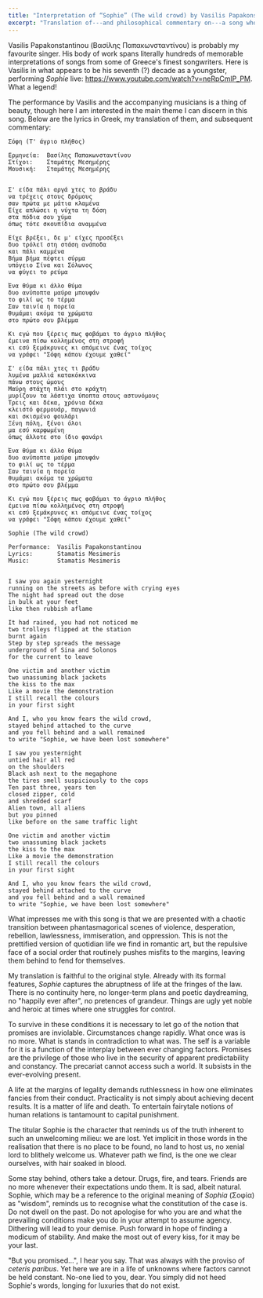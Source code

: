 ```yaml
---
title: "Interpretation of “Sophie” (The wild crowd) by Vasilis Papakonstantinou"
excerpt: "Translation of---and philosophical commentary on---a song whose translated title is 'Sophie' (The wild crowd)."
---
```


Vasilis Papakonstantinou (Βασίλης Παπακωνσταντίνου) is probably my
favourite singer.  His body of work spans literally hundreds of
memorable interpretations of songs from some of Greece's finest
songwriters.  Here is Vasilis in what appears to be his seventh (?)
decade as a youngster, performing _Sophie_ live:
<https://www.youtube.com/watch?v=neRpCmlP_PM>.  What a legend!

The performance by Vasilis and the accompanying musicians is a thing
of beauty, though here I am interested in the main theme I can discern
in this song.  Below are the lyrics in Greek, my translation of them,
and subsequent commentary:


```
Σόφη (Τ' άγριο πλήθος)

Ερμηνεία:  Βασίλης Παπακωνσταντίνου
Στίχοι:    Σταμάτης Μεσημέρης
Μουσική:   Σταμάτης Μεσημέρης


Σ' είδα πάλι αργά χτες το βράδυ
να τρέχεις στους δρόμους
σαν πρώτα με μάτια κλαμένα
Είχε απλώσει η νύχτα τη δόση
στα πόδια σου χύμα
όπως τότε σκουπίδια αναμμένα

Είχε βρέξει, δε μ' είχες προσέξει
δυο τρόλεϊ στη στάση ανάποδα
και πάλι καμμένα
Βήμα βήμα πέφτει σύρμα
υπόγειο Σίνα και Σόλωνος
να φύγει το ρεύμα

Ένα θύμα κι άλλο θύμα
δυο ανύποπτα μαύρα μπουφάν
το φιλί ως το τέρμα
Σαν ταινία η πορεία
θυμάμαι ακόμα τα χρώματα
στο πρώτο σου βλέμμα

Κι εγώ που ξέρεις πως φοβάμαι το άγριο πλήθος
έμεινα πίσω κολλημένος στη στροφή
κι εσύ ξεμάκρυνες κι απόμεινε ένας τοίχος
να γράφει "Σόφη κάπου έχουμε χαθεί"

Σ' είδα πάλι χτες τι βράδυ
λυμένα μαλλιά κατακόκκινα
πάνω στους ώμους
Μαύρη στάχτη πλάι στο κράχτη
μυρίζουν τα λάστιχα ύποπτα στους αστυνόμους
Τρεις και δέκα, χρόνια δέκα
κλειστό φερμουάρ, παγωνιά
και σκισμένο φουλάρι
Ξένη πόλη, ξένοι όλοι
μα εσύ καρφωμένη
όπως άλλοτε στο ίδιο φανάρι

Ένα θύμα κι άλλο θύμα
δυο ανύποπτα μαύρα μπουφάν
το φιλί ως το τέρμα
Σαν ταινία η πορεία
θυμάμαι ακόμα τα χρώματα
στο πρώτο σου βλέμμα

Κι εγώ που ξέρεις πως φοβάμαι το άγριο πλήθος
έμεινα πίσω κολλημένος στη στροφή
κι εσύ ξεμάκρυνες κι απόμεινε ένας τοίχος
να γράφει "Σόφη κάπου έχουμε χαθεί"
```

```
Sophie (The wild crowd)

Performance:  Vasilis Papakonstantinou
Lyrics:       Stamatis Mesimeris
Music:        Stamatis Mesimeris


I saw you again yesternight
running on the streets as before with crying eyes
The night had spread out the dose
in bulk at your feet
like then rubbish aflame

It had rained, you had not noticed me
two trolleys flipped at the station
burnt again
Step by step spreads the message
underground of Sina and Solonos
for the current to leave

One victim and another victim
two unassuming black jackets
the kiss to the max
Like a movie the demonstration
I still recall the colours
in your first sight

And I, who you know fears the wild crowd,
stayed behind attached to the curve
and you fell behind and a wall remained
to write "Sophie, we have been lost somewhere"

I saw you yesternight
untied hair all red
on the shoulders
Black ash next to the megaphone
the tires smell suspiciously to the cops
Ten past three, years ten
closed zipper, cold
and shredded scarf
Alien town, all aliens
but you pinned
like before on the same traffic light

One victim and another victim
two unassuming black jackets
the kiss to the max
Like a movie the demonstration
I still recall the colours
in your first sight

And I, who you know fears the wild crowd,
stayed behind attached to the curve
and you fell behind and a wall remained
to write "Sophie, we have been lost somewhere"
```

What impresses me with this song is that we are presented with a
chaotic transition between phantasmagorical scenes of violence,
desperation, rebellion, lawlessness, immiseration, and oppression.
This is not the prettified version of quotidian life we find in
romantic art, but the repulsive face of a social order that routinely
pushes misfits to the margins, leaving them behind to fend for
themselves.

My translation is faithful to the original style.  Already with its
formal features, _Sophie_ captures the abruptness of life at the
fringes of the law.  There is no continuity here, no longer-term plans
and poetic daydreaming, no "happily ever after", no pretences of
grandeur.  Things are ugly yet noble and heroic at times where one
struggles for control.

To survive in these conditions it is necessary to let go of the notion
that promises are inviolable.  Circumstances change rapidly.  What
once was is no more.  What is stands in contradiction to what was.
The self is a variable for it is a function of the interplay between
ever changing factors.  Promises are the privilege of those who live
in the security of apparent predictability and constancy.  The
precariat cannot access such a world.  It subsists in the
ever-evolving present.

A life at the margins of legality demands ruthlessness in how one
eliminates fancies from their conduct.  Practicality is not simply
about achieving decent results.  It is a matter of life and death.  To
entertain fairytale notions of human relations is tantamount to
capital punishment.

The titular Sophie is the character that reminds us of the truth
inherent to such an unwelcoming milieu: we are lost.  Yet implicit in
those words in the realisation that there is no place to be found, no
land to host us, no xenial lord to blithely welcome us.  Whatever path
we find, is the one we clear ourselves, with hair soaked in blood.

Some stay behind, others take a detour.  Drugs, fire, and tears.
Friends are no more whenever their expectations undo them.  It is sad,
albeit natural.  Sophie, which may be a reference to the original
meaning of _Sophia_ (Σοφία) as "wisdom", reminds us to recognise what
the constitution of the case is.  Do not dwell on the past.  Do not
apologise for who you are and what the prevailing conditions make you
do in your attempt to assume agency.  Dithering will lead to your
demise.  Push forward in hope of finding a modicum of stability.  And
make the most out of every kiss, for it may be your last.

"But you promised...", I hear you say.  That was always with the
proviso of _ceteris paribus_.  Yet here we are in a life of unknowns
where factors cannot be held constant.  No-one lied to you, dear.  You
simply did not heed Sophie's words, longing for luxuries that do not
exist.
